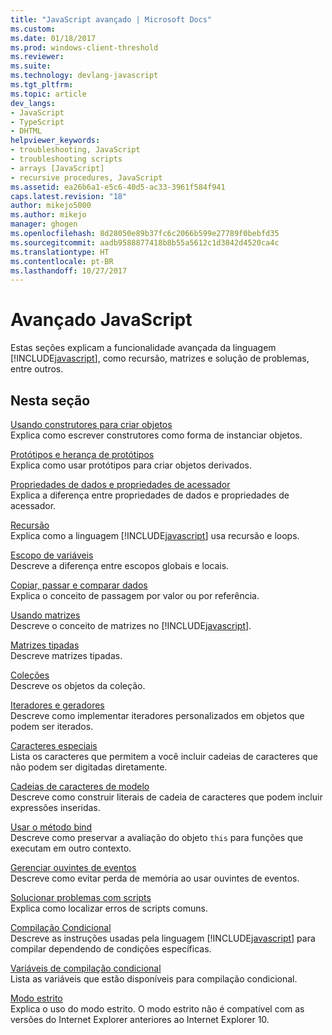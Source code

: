 ```yaml
---
title: "JavaScript avançado | Microsoft Docs"
ms.custom: 
ms.date: 01/18/2017
ms.prod: windows-client-threshold
ms.reviewer: 
ms.suite: 
ms.technology: devlang-javascript
ms.tgt_pltfrm: 
ms.topic: article
dev_langs:
- JavaScript
- TypeScript
- DHTML
helpviewer_keywords:
- troubleshooting, JavaScript
- troubleshooting scripts
- arrays [JavaScript]
- recursive procedures, JavaScript
ms.assetid: ea26b6a1-e5c6-40d5-ac33-3961f584f941
caps.latest.revision: "18"
author: mikejo5000
ms.author: mikejo
manager: ghogen
ms.openlocfilehash: 8d28050e89b37fc6c2066b599e27789f0bebfd35
ms.sourcegitcommit: aadb9588877418b8b55a5612c1d3842d4520ca4c
ms.translationtype: HT
ms.contentlocale: pt-BR
ms.lasthandoff: 10/27/2017
---
```

# <a name="advanced-javascript"></a>Avançado JavaScript
Estas seções explicam a funcionalidade avançada da linguagem [!INCLUDE[javascript](../../javascript/includes/javascript-md.md)], como recursão, matrizes e solução de problemas, entre outros.  
  
## <a name="in-this-section"></a>Nesta seção  
 [Usando construtores para criar objetos](../../javascript/advanced/using-constructors-to-define-types.md)  
 Explica como escrever construtores como forma de instanciar objetos.  
  
 [Protótipos e herança de protótipos](../../javascript/advanced/prototypes-and-prototype-inheritance.md)  
 Explica como usar protótipos para criar objetos derivados.  
  
 [Propriedades de dados e propriedades de acessador](../../javascript/advanced/data-properties-and-accessor-properties.md)  
 Explica a diferença entre propriedades de dados e propriedades de acessador.  
  
 [Recursão](../../javascript/advanced/recursion-javascript.md)  
 Explica como a linguagem [!INCLUDE[javascript](../../javascript/includes/javascript-md.md)] usa recursão e loops.  
  
 [Escopo de variáveis](../../javascript/advanced/variable-scope-javascript.md)  
 Descreve a diferença entre escopos globais e locais.  
  
 [Copiar, passar e comparar dados](../../javascript/advanced/copying-passing-and-comparing-data-javascript.md)  
 Explica o conceito de passagem por valor ou por referência.  
  
 [Usando matrizes](../../javascript/advanced/using-arrays-javascript.md)  
 Descreve o conceito de matrizes no [!INCLUDE[javascript](../../javascript/includes/javascript-md.md)].  
  
 [Matrizes tipadas](../../javascript/advanced/typed-arrays-javascript.md)  
 Descreve matrizes tipadas.  
  
 [Coleções](../../javascript/advanced/collections-javascript.md)  
 Descreve os objetos da coleção.  
  
 [Iteradores e geradores](../../javascript/advanced/iterators-and-generators-javascript.md)  
 Descreve como implementar iteradores personalizados em objetos que podem ser iterados.  
  
 [Caracteres especiais](../../javascript/advanced/special-characters-javascript.md)  
 Lista os caracteres que permitem a você incluir cadeias de caracteres que não podem ser digitadas diretamente.  
  
 [Cadeias de caracteres de modelo](../../javascript/advanced/template-strings-javascript.md)  
 Descreve como construir literais de cadeia de caracteres que podem incluir expressões inseridas.  
  
 [Usar o método bind](../../javascript/advanced/using-the-bind-method-javascript.md)  
 Descreve como preservar a avaliação do objeto `this` para funções que executam em outro contexto.  
  
 [Gerenciar ouvintes de eventos](../../javascript/advanced/managing-event-listeners.md)  
 Descreve como evitar perda de memória ao usar ouvintes de eventos.  
  
 [Solucionar problemas com scripts](../../javascript/advanced/troubleshooting-your-scripts-javascript.md)  
 Explica como localizar erros de scripts comuns.  
  
 [Compilação Condicional](../../javascript/advanced/conditional-compilation-javascript.md)  
 Descreve as instruções usadas pela linguagem [!INCLUDE[javascript](../../javascript/includes/javascript-md.md)] para compilar dependendo de condições específicas.  
  
 [Variáveis de compilação condicional](../../javascript/advanced/conditional-compilation-variables-javascript.md)  
 Lista as variáveis que estão disponíveis para compilação condicional.  
  
 [Modo estrito](../../javascript/advanced/strict-mode-javascript.md)  
 Explica o uso do modo estrito. O modo estrito não é compatível com as versões do Internet Explorer anteriores ao Internet Explorer 10.